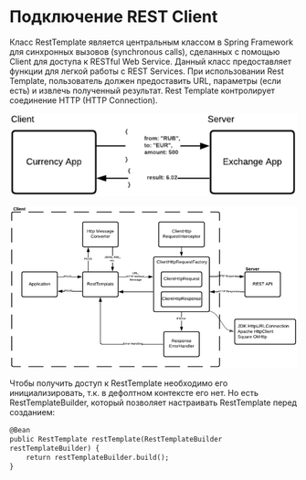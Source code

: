 # Подключение REST Client
Класс RestTemplate является центральным классом в Spring Framework для синхронных вызовов (synchronous calls), сделанных 
с помощью Client для доступа к RESTful Web Service. Данный класс предоставляет функции для легкой работы с REST Services.
При использовании Rest Template, пользователь должен предоставить URL, параметры (если есть) и извлечь полученный 
результат. Rest Template контролирует соединение HTTP (HTTP Connection).

![img.png](img.png)

![img_1.png](img_1.png)

Чтобы получить доступ к RestTemplate необходимо его инициализировать, т.к. в дефолтном контексте его нет. Но есть 
RestTemplateBuilder, который позволяет настраивать RestTemplate перед созданием:

```
@Bean
public RestTemplate restTemplate(RestTemplateBuilder restTemplateBuilder) {
    return restTemplateBuilder.build();
}
```